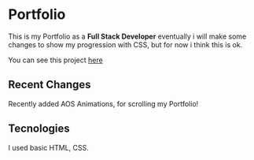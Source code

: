 
# Portfolio

This is my Portfolio as a **Full Stack Developer** eventually i 
will make some changes to show my progression with CSS, but for now i think this is ok.

You can see this project [here](https://devmathcoelho.github.io/Portfolio/)

## Recent Changes
Recently added AOS Animations, for scrolling my Portfolio!

## Tecnologies

I used basic HTML, CSS.
